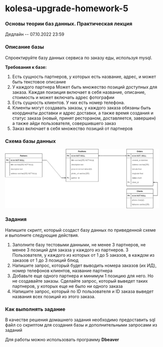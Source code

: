 # kolesa-upgrade-homework-5

### Основы теории баз данных. Практическая лекция

Дедлайн -- 07.10.2022 23:59

### Описание базы
Спроектируйте базу данных сервиса по заказу еды, используя mysql.

**Требования к базе:**
1) Есть сущность партнеров, у которых есть название, адрес, и может быть текстовое описание
2) У каждого партнера Может быть множество позиций доступных для заказа. Каждая поизиция включает в себя название, описание, стоимость и может включать адрес фотографии
3) Есть сущность клиентов. У них есть номер телефона.
4) Клиенты могут создавать заказы, у каждого заказа обязаны быть координаты доставки и адрес доставки, а также время создания и статус заказа (новый, принят рестораном, доставляется, завершен) а также айди пользователя, совершившего заказ
5) Заказ включает в себя множество позиций от партнеров

### Схема базы данных

![Схема базы данных](./food%20delivery.png)

### Задания
Напишите скрипт, который создаст базу данных по приведенной схеме и выполните следующие действия.
1) Заполните базу тестовыми данными, не менее 3 партнеров, не менее 3 позиций для заказа у каждого из партнеров. 3 Пользователя, у каждого из которых от 1 до 5 заказов, в каждом из заказов от 1 до 3 позиций блюд
2) Напишите запрос, который будет выводить номера заказов (их ИД), номер телефонов клиентов, название партнера
3) Добавьте еще одного партнера и минимум 1 позицию для него. Но не создавайте заказы. Сделайте запрос, который выведет таких партнеров, у которых еще не было ни одного заказа
4) Напишите запрос, который по ID пользователя и ID заказа выведет названия всех позиций из этого заказа.

### Как выполнять задание
В качестве решения домашнего задания необходимо предоставить sql файл со скриптом для создания базы и дополнительными запросами из заданий

Для работы можно использовать программу **Dbeaver**